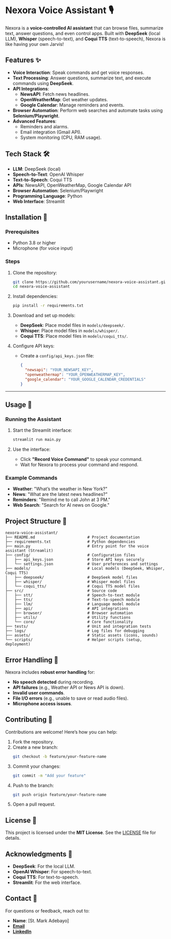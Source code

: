 # Nexora Voice Assistant 🎙️

Nexora is a **voice-controlled AI assistant** that can browse files, summarize text, answer questions, and even control apps. Built with **DeepSeek** (local LLM), **Whisper** (speech-to-text), and **Coqui TTS** (text-to-speech), Nexora is like having your own Jarvis!


## Features ✨

- **Voice Interaction**: Speak commands and get voice responses.
- **Text Processing**: Answer questions, summarize text, and execute commands using **DeepSeek**.
- **API Integrations**:
  - **NewsAPI**: Fetch news headlines.
  - **OpenWeatherMap**: Get weather updates.
  - **Google Calendar**: Manage reminders and events.
- **Browser Automation**: Perform web searches and automate tasks using **Selenium/Playwright**.
- **Advanced Features**:
  - Reminders and alarms.
  - Email integration (Gmail API).
  - System monitoring (CPU, RAM usage).


## Tech Stack 🛠️

- **LLM**: DeepSeek (local)
- **Speech-to-Text**: OpenAI Whisper
- **Text-to-Speech**: Coqui TTS
- **APIs**: NewsAPI, OpenWeatherMap, Google Calendar API
- **Browser Automation**: Selenium/Playwright
- **Programming Language**: Python
- **Web Interface**: Streamlit


## Installation 🚀

### Prerequisites
- Python 3.8 or higher
- Microphone (for voice input)

### Steps
1. Clone the repository:
   ```bash
   git clone https://github.com/yourusername/nexora-voice-assistant.git
   cd nexora-voice-assistant
   ```

2. Install dependencies:
   ```bash
   pip install -r requirements.txt
   ```

3. Download and set up models:
   - **DeepSeek**: Place model files in `models/deepseek/`.
   - **Whisper**: Place model files in `models/whisper/`.
   - **Coqui TTS**: Place model files in `models/coqui_tts/`.

4. Configure API keys:
   - Create a `config/api_keys.json` file:
     ```json
     {
       "newsapi": "YOUR_NEWSAPI_KEY",
       "openweathermap": "YOUR_OPENWEATHERMAP_KEY",
       "google_calendar": "YOUR_GOOGLE_CALENDAR_CREDENTIALS"
     }
     ```

---

## Usage 🎯

### Running the Assistant
1. Start the Streamlit interface:
   ```bash
   streamlit run main.py
   ```

2. Use the interface:
   - Click **"Record Voice Command"** to speak your command.
   - Wait for Nexora to process your command and respond.

### Example Commands
- **Weather**: "What’s the weather in New York?"
- **News**: "What are the latest news headlines?"
- **Reminders**: "Remind me to call John at 3 PM."
- **Web Search**: "Search for AI news on Google."


## Project Structure 📂
```
nexora-voice-assistant/
├── README.md                       # Project documentation
├── requirements.txt                # Python dependencies
├── main.py                         # Entry point for the voice assistant (Streamlit)
├── config/                         # Configuration files
│   ├── api_keys.json               # Store API keys securely
│   └── settings.json               # User preferences and settings
├── models/                         # Local models (DeepSeek, Whisper, Coqui TTS)
│   ├── deepseek/                   # DeepSeek model files
│   ├── whisper/                    # Whisper model files
│   └── coqui_tts/                  # Coqui TTS model files
├── src/                            # Source code
│   ├── stt/                        # Speech-to-text module
│   ├── tts/                        # Text-to-speech module
│   ├── llm/                        # Language model module
│   ├── api/                        # API integrations
│   ├── browser/                    # Browser automation
│   ├── utils/                      # Utility functions
│   └── core/                       # Core functionality
├── tests/                          # Unit and integration tests
├── logs/                           # Log files for debugging
├── assets/                         # Static assets (icons, sounds)
└── scripts/                        # Helper scripts (setup, deployment)
```


## Error Handling 🛑

Nexora includes **robust error handling** for:
- **No speech detected** during recording.
- **API failures** (e.g., Weather API or News API is down).
- **Invalid user commands**.
- **File I/O errors** (e.g., unable to save or read audio files).
- **Microphone access issues**.


## Contributing 🤝

Contributions are welcome! Here’s how you can help:
1. Fork the repository.
2. Create a new branch:
   ```bash
   git checkout -b feature/your-feature-name
   ```
3. Commit your changes:
   ```bash
   git commit -m "Add your feature"
   ```
4. Push to the branch:
   ```bash
   git push origin feature/your-feature-name
   ```
5. Open a pull request.


## License 📜

This project is licensed under the **MIT License**. See the [LICENSE](LICENSE) file for details.


## Acknowledgments 🙏

- **DeepSeek**: For the local LLM.
- **OpenAI Whisper**: For speech-to-text.
- **Coqui TTS**: For text-to-speech.
- **Streamlit**: For the web interface.


## Contact 📧

For questions or feedback, reach out to:
- **Name**: [St. Mark Adebayo]
- [**Email**](stmarkadebayo@gmail.com)
- [**LinkedIn**](https://www.linkedin.com/in/stmarkadebayo)

